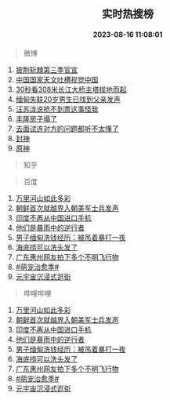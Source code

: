 <div align="center"><h2>实时热搜榜</h2><h4>2023-08-16 11:08:01</h4></div>

> 微博  

1. [披荆斩棘第三季官宣](https://s.weibo.com/weibo?q=%23%E6%8A%AB%E8%8D%86%E6%96%A9%E6%A3%98%E7%AC%AC%E4%B8%89%E5%AD%A3%E5%AE%98%E5%AE%A3%23&t=31&band_rank=1&Refer=top)<br />
2. [中国国家天文吐槽视觉中国](https://s.weibo.com/weibo?q=%23%E4%B8%AD%E5%9B%BD%E5%9B%BD%E5%AE%B6%E5%A4%A9%E6%96%87%E5%90%90%E6%A7%BD%E8%A7%86%E8%A7%89%E4%B8%AD%E5%9B%BD%23&t=31&band_rank=2&Refer=top)<br />
3. [30秒看308米长江大桥主塔拔地而起](https://s.weibo.com/weibo?q=%2330%E7%A7%92%E7%9C%8B308%E7%B1%B3%E9%95%BF%E6%B1%9F%E5%A4%A7%E6%A1%A5%E4%B8%BB%E5%A1%94%E6%8B%94%E5%9C%B0%E8%80%8C%E8%B5%B7%23&t=31&band_rank=3&Refer=top)<br />
4. [缅甸失联20岁男生已找到父亲发声](https://s.weibo.com/weibo?q=%23%E7%BC%85%E7%94%B8%E5%A4%B1%E8%81%9420%E5%B2%81%E7%94%B7%E7%94%9F%E5%B7%B2%E6%89%BE%E5%88%B0%E7%88%B6%E4%BA%B2%E5%8F%91%E5%A3%B0%23&t=31&band_rank=4&Refer=top)<br />
5. [汪苏泷说抢不到票这事怪我](https://s.weibo.com/weibo?q=%23%E6%B1%AA%E8%8B%8F%E6%B3%B7%E8%AF%B4%E6%8A%A2%E4%B8%8D%E5%88%B0%E7%A5%A8%E8%BF%99%E4%BA%8B%E6%80%AA%E6%88%91%23&t=31&band_rank=5&Refer=top)<br />
6. [丰隆房子塌了](https://s.weibo.com/weibo?q=%23%E4%B8%B0%E9%9A%86%E6%88%BF%E5%AD%90%E5%A1%8C%E4%BA%86%23&t=31&band_rank=6&Refer=top)<br />
7. [去面试连对方的问题都听不太懂了](https://s.weibo.com/weibo?q=%E5%8E%BB%E9%9D%A2%E8%AF%95%E8%BF%9E%E5%AF%B9%E6%96%B9%E7%9A%84%E9%97%AE%E9%A2%98%E9%83%BD%E5%90%AC%E4%B8%8D%E5%A4%AA%E6%87%82%E4%BA%86&t=31&band_rank=7&Refer=top)<br />
8. [封神](https://s.weibo.com/weibo?q=%E5%B0%81%E7%A5%9E&t=31&band_rank=8&Refer=top)<br />
9. [原神](https://s.weibo.com/weibo?q=%E5%8E%9F%E7%A5%9E&t=31&band_rank=9&Refer=top)<br />

> 知乎  


> 百度  

1. [万里河山如此多彩](https://www.baidu.com/s?wd=%E4%B8%87%E9%87%8C%E6%B2%B3%E5%B1%B1%E5%A6%82%E6%AD%A4%E5%A4%9A%E5%BD%A9&sa=fyb_news&rsv_dl=fyb_news)<br />
2. [朝鲜首次就越界入朝美军士兵发声](https://www.baidu.com/s?wd=%E6%9C%9D%E9%B2%9C%E9%A6%96%E6%AC%A1%E5%B0%B1%E8%B6%8A%E7%95%8C%E5%85%A5%E6%9C%9D%E7%BE%8E%E5%86%9B%E5%A3%AB%E5%85%B5%E5%8F%91%E5%A3%B0&sa=fyb_news&rsv_dl=fyb_news)<br />
3. [印度不再从中国进口手机](https://www.baidu.com/s?wd=%E5%8D%B0%E5%BA%A6%E4%B8%8D%E5%86%8D%E4%BB%8E%E4%B8%AD%E5%9B%BD%E8%BF%9B%E5%8F%A3%E6%89%8B%E6%9C%BA&sa=fyb_news&rsv_dl=fyb_news)<br />
4. [他们是暴雨中的逆行者](https://www.baidu.com/s?wd=%E4%BB%96%E4%BB%AC%E6%98%AF%E6%9A%B4%E9%9B%A8%E4%B8%AD%E7%9A%84%E9%80%86%E8%A1%8C%E8%80%85&sa=fyb_news&rsv_dl=fyb_news)<br />
5. [男子缅甸洗钱经历：被吊着暴打一夜](https://www.baidu.com/s?wd=%E7%94%B7%E5%AD%90%E7%BC%85%E7%94%B8%E6%B4%97%E9%92%B1%E7%BB%8F%E5%8E%86%EF%BC%9A%E8%A2%AB%E5%90%8A%E7%9D%80%E6%9A%B4%E6%89%93%E4%B8%80%E5%A4%9C&sa=fyb_news&rsv_dl=fyb_news)<br />
6. [海底捞可以洗头发了](https://www.baidu.com/s?wd=%E6%B5%B7%E5%BA%95%E6%8D%9E%E5%8F%AF%E4%BB%A5%E6%B4%97%E5%A4%B4%E5%8F%91%E4%BA%86&sa=fyb_news&rsv_dl=fyb_news)<br />
7. [广东惠州网友拍下多个不明飞行物](https://www.baidu.com/s?wd=%E5%B9%BF%E4%B8%9C%E6%83%A0%E5%B7%9E%E7%BD%91%E5%8F%8B%E6%8B%8D%E4%B8%8B%E5%A4%9A%E4%B8%AA%E4%B8%8D%E6%98%8E%E9%A3%9E%E8%A1%8C%E7%89%A9&sa=fyb_news&rsv_dl=fyb_news)<br />
8. [#萌宠治愈季#](https://www.baidu.com/s?wd=%23%E8%90%8C%E5%AE%A0%E6%B2%BB%E6%84%88%E5%AD%A3%23&sa=fyb_news&rsv_dl=fyb_news)<br />
9. [元宇宙沉浸式逛街](https://www.baidu.com/s?wd=%E5%85%83%E5%AE%87%E5%AE%99%E6%B2%89%E6%B5%B8%E5%BC%8F%E9%80%9B%E8%A1%97&sa=fyb_news&rsv_dl=fyb_news)<br />

> 哔哩哔哩  

1. [万里河山如此多彩](https://www.baidu.com/s?wd=%E4%B8%87%E9%87%8C%E6%B2%B3%E5%B1%B1%E5%A6%82%E6%AD%A4%E5%A4%9A%E5%BD%A9&sa=fyb_news&rsv_dl=fyb_news)<br />
2. [朝鲜首次就越界入朝美军士兵发声](https://www.baidu.com/s?wd=%E6%9C%9D%E9%B2%9C%E9%A6%96%E6%AC%A1%E5%B0%B1%E8%B6%8A%E7%95%8C%E5%85%A5%E6%9C%9D%E7%BE%8E%E5%86%9B%E5%A3%AB%E5%85%B5%E5%8F%91%E5%A3%B0&sa=fyb_news&rsv_dl=fyb_news)<br />
3. [印度不再从中国进口手机](https://www.baidu.com/s?wd=%E5%8D%B0%E5%BA%A6%E4%B8%8D%E5%86%8D%E4%BB%8E%E4%B8%AD%E5%9B%BD%E8%BF%9B%E5%8F%A3%E6%89%8B%E6%9C%BA&sa=fyb_news&rsv_dl=fyb_news)<br />
4. [他们是暴雨中的逆行者](https://www.baidu.com/s?wd=%E4%BB%96%E4%BB%AC%E6%98%AF%E6%9A%B4%E9%9B%A8%E4%B8%AD%E7%9A%84%E9%80%86%E8%A1%8C%E8%80%85&sa=fyb_news&rsv_dl=fyb_news)<br />
5. [男子缅甸洗钱经历：被吊着暴打一夜](https://www.baidu.com/s?wd=%E7%94%B7%E5%AD%90%E7%BC%85%E7%94%B8%E6%B4%97%E9%92%B1%E7%BB%8F%E5%8E%86%EF%BC%9A%E8%A2%AB%E5%90%8A%E7%9D%80%E6%9A%B4%E6%89%93%E4%B8%80%E5%A4%9C&sa=fyb_news&rsv_dl=fyb_news)<br />
6. [海底捞可以洗头发了](https://www.baidu.com/s?wd=%E6%B5%B7%E5%BA%95%E6%8D%9E%E5%8F%AF%E4%BB%A5%E6%B4%97%E5%A4%B4%E5%8F%91%E4%BA%86&sa=fyb_news&rsv_dl=fyb_news)<br />
7. [广东惠州网友拍下多个不明飞行物](https://www.baidu.com/s?wd=%E5%B9%BF%E4%B8%9C%E6%83%A0%E5%B7%9E%E7%BD%91%E5%8F%8B%E6%8B%8D%E4%B8%8B%E5%A4%9A%E4%B8%AA%E4%B8%8D%E6%98%8E%E9%A3%9E%E8%A1%8C%E7%89%A9&sa=fyb_news&rsv_dl=fyb_news)<br />
8. [#萌宠治愈季#](https://www.baidu.com/s?wd=%23%E8%90%8C%E5%AE%A0%E6%B2%BB%E6%84%88%E5%AD%A3%23&sa=fyb_news&rsv_dl=fyb_news)<br />
9. [元宇宙沉浸式逛街](https://www.baidu.com/s?wd=%E5%85%83%E5%AE%87%E5%AE%99%E6%B2%89%E6%B5%B8%E5%BC%8F%E9%80%9B%E8%A1%97&sa=fyb_news&rsv_dl=fyb_news)<br />
